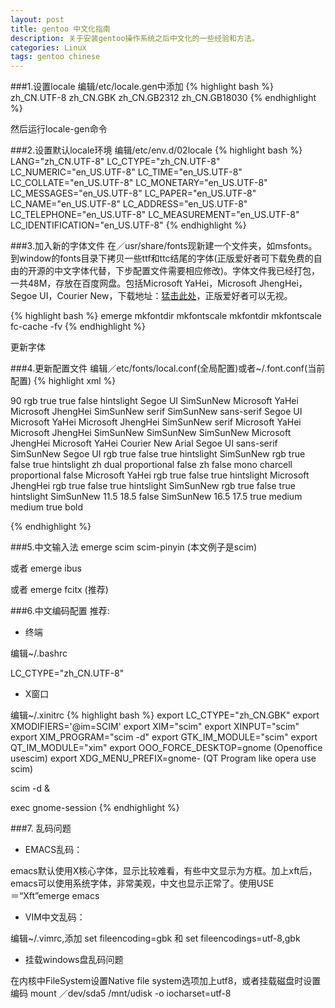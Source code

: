 ```yaml
---
layout: post
title: gentoo 中文化指南
description: 关于安装gentoo操作系统之后中文化的一些经验和方法。
categories: Linux
tags: gentoo chinese
---
```


###1.设置locale
编辑/etc/locale.gen中添加
{% highlight bash %}
zh_CN.UTF-8
zh_CN.GBK
zh_CN.GB2312
zh_CN.GB18030
{% endhighlight %}

然后运行locale-gen命令

###2.设置默认locale环境
编辑/etc/env.d/02locale
{% highlight bash %}
LANG="zh_CN.UTF-8"
LC_CTYPE="zh_CN.UTF-8"
LC_NUMERIC="en_US.UTF-8"
LC_TIME="en_US.UTF-8"
LC_COLLATE="en_US.UTF-8"
LC_MONETARY="en_US.UTF-8"
LC_MESSAGES="en_US.UTF-8"
LC_PAPER="en_US.UTF-8"
LC_NAME="en_US.UTF-8"
LC_ADDRESS="en_US.UTF-8"
LC_TELEPHONE="en_US.UTF-8"
LC_MEASUREMENT="en_US.UTF-8"
LC_IDENTIFICATION="en_US.UTF-8"
{% endhighlight %}

###3.加入新的字体文件
在／usr/share/fonts现新建一个文件夹，如msfonts。到window的fonts目录下拷贝一些ttf和ttc结尾的字体(正版爱好者可下载免费的自由的开源的中文字体代替，下步配置文件需要相应修改)。字体文件我已经打包，一共48M，存放在百度网盘。包括Microsoft YaHei，Microsoft JhengHei，Segoe UI，Courier New，下载地址：[猛击此处](http://pan.baidu.com/share/link?shareid=94048&uk=2986497451)，正版爱好者可以无视。

{% highlight bash %}
emerge mkfontdir mkfontscale
mkfontdir
mkfontscale
fc-cache -fv
{% endhighlight %}

更新字体

###4.更新配置文件
编辑／etc/fonts/local.conf(全局配置)或者~/.font.conf(当前配置)
{% highlight xml %}

<?xml version="2.0"?>
<!DOCTYPE fontconfig SYSTEM "fonts.dtd">

<fontconfig>

<match target="pattern" >
	<edit name="dpi" mode="assign" >
		<double>90</double>
	</edit>
</match>

<match target="font" >
	<edit name="rgba" mode="assign" >
		<const>rgb</const>
	</edit>
</match>
<match target="font" >
	<edit name="antialias" mode="assign" >
		<bool>true</bool>
	</edit>
	<edit name="autohint" mode="assign" >
		<bool>true</bool>
	</edit>
	<edit name="hinting" mode="assign" >
		<bool>false</bool>
	</edit>
	<edit name="hintstyle" mode="assign" >
		<const>hintslight</const>
	</edit>
</match>

<!-- Sans-serif faces -->
<alias>
	<family>Segoe UI</family>
	<family>SimSunNew</family>
	<family>Microsoft YaHei</family>
	<family>Microsoft JhengHei</family>
</alias>

<!-- Serif faces -->
<alias>
	<family>SimSunNew</family>
	<family>serif</family>
</alias>

<!-- Monospace faces -->
<alias>
	<family>SimSunNew</family>
</alias>

<alias>
	<family>sans-serif</family>
	<prefer>
		<family>Segoe UI</family>
		<family>Microsoft YaHei</family>
		<family>Microsoft JhengHei</family>
		<family>SimSunNew</family>
	</prefer>
</alias>

<alias>
	<family>serif</family>
	<prefer>
		<family>Microsoft YaHei</family>
		<family>Microsoft JhengHei</family>
		<family>SimSunNew</family>
	</prefer>
</alias>

<alias>
	<family>SimSunNew</family>
	<prefer>
		<family>SimSunNew</family>
		<family>Microsoft JhengHei</family>
		<family>Microsoft YaHei</family>
		<family>Courier New</family>
	</prefer>
</alias>

<alias>
	<family>Arial</family>
	<prefer>
		<family>Segoe UI</family>
	</prefer>
	<default>
		<family>sans-serif</family>
	</default>
</alias>
<alias>
	<family>SimSunNew</family>
</alias>

<!-- Sans-Serif -->
<match target="font" >
	<test name="family" compare="eq" >
		<string>Segoe UI</string>
	</test>
	<edit name="rgba" mode="assign">
		<const>rgb</const>
	</edit>
	<edit name="antialias" mode="assign">
		<bool>true</bool>
	</edit>
	<edit name="autohint" mode="assign">
		<bool>false</bool>
	</edit>
	<edit name="hinting" mode="assign">
		<bool>true</bool>
	</edit>
	<edit name="hintstyle" mode="assign">
		<const>hintslight</const>
	</edit>
</match>

<match target="font" >
	<test qual="any" name="family" compare="eq" >
		<string>SimSunNew</string>
	</test>
	<edit name="rgba" mode="assign">
		<const>rgb</const>
	</edit>
	<edit name="antialias" mode="assign" >
		<bool>true</bool>
	</edit>
	<edit name="autohint" mode="assign" >
		<bool>false</bool>
	</edit>
	<edit name="hinting" mode="assign" >
		<bool>true</bool>
	</edit>
	<edit name="hintstyle" mode="assign" >
		<const>hintslight</const>
	</edit>
</match>

<match target="font" >
	<test target="pattern" name="lang" compare="contains" >
		<string>zh</string>
	</test>
	<test name="spacing" compare="eq" >
		<const>dual</const>
	</test>
	<edit name="spacing" mode="assign" >
		<const>proportional</const>
	</edit>
	<edit name="globaladvance" mode="assign" >
		<bool>false</bool>
	</edit>
</match>

<match target="font">
	<test name="lang" compare="contains" >
		<string>zh</string>
	</test>
	<test name="outline" compare="eq" >
		<bool>false</bool>
	</test>
	<test name="spacing" compare="eq" >
		<const>mono</const>
		<const>charcell</const>
	</test>
	<edit name="spacing">
		<const>proportional</const>
	</edit>
	<edit name="globaladvance" binding="strong" >
		<bool>false</bool>
	</edit>
</match>

<!-- Chinese Simple Font -->
<match target="font" >
	<test qual="any" name="family" compare="eq" >
		<string>Microsoft YaHei</string>
	</test>
	<edit name="rgba" mode="assign">
		<const>rgb</const>
	</edit>
	<edit name="antialias" mode="assign" >
		<bool>true</bool>
	</edit>
	<edit name="autohint" mode="assign" >
		<bool>false</bool>
	</edit>
	<edit name="hinting" mode="assign" >
		<bool>true</bool>
	</edit>
	<edit name="hintstyle" mode="assign" >
		<const>hintslight</const>
	</edit>
</match>

<!-- Chinese Tradition Font -->
<match target="font" >
	<test qual="any" name="family" compare="eq" >
		<string>Microsoft JhengHei</string>
	</test>
	<edit name="rgba" mode="assign">
		<const>rgb</const>
	</edit>
	<edit name="antialias" mode="assign" >
		<bool>true</bool>
	</edit>
	<edit name="autohint" mode="assign" >
		<bool>false</bool>
	</edit>
	<edit name="hinting" mode="assign" >
		<bool>true</bool>
	</edit>
	<edit name="hintstyle" mode="assign" >
		<const>hintslight</const>
	</edit>
</match>

<!-- SimSunNew global setting. -->
<match target="font" >
	<test qual="any" name="family" compare="eq" >
		<string>SimSunNew</string>
	</test>
	<edit name="rgba" mode="assign" >
		<const>rgb</const>
	</edit>
	<edit name="antialias" mode="assign" >
		<bool>true</bool>
	</edit>
	<edit name="autohint" mode="assign" >
		<bool>false</bool>
	</edit>
	<edit name="hinting" mode="assign" >
		<bool>true</bool>
	</edit>
	<edit name="hintstyle" mode="assign" >
		<const>hintslight</const>
	</edit>
</match>

<!--
SimSunNew embedded bitmap fonts, ppem = 12px, 13px, 14px, 15px, 16px, 18px.
choose as your need
-->
<match target="font" >
	<test qual="any" name="family" compare="eq" >
		<string>SimSunNew</string>
	</test>
	<test name="pixelsize" compare="more" >
		<double>11.5</double>
	</test>
	<test name="pixelsize" compare="less" >
		<double>18.5</double>
	</test>
	<edit name="antialias" mode="assign" >
		<bool>false</bool>
	</edit>
</match>

<match target="font" >
	<test qual="any" name="family" compare="eq" >
		<string>SimSunNew</string>
	</test>
	<test name="pixelsize" compare="more" >
		<double>16.5</double>
	</test>
	<test name="pixelsize" compare="less" >
		<double>17.5</double>
	</test>
	<edit name="antialias" mode="assign" >
		<bool>true</bool>
	</edit>
</match>

<!-- Synthetic emboldening for fonts that do not have bold face available -->
<match target="font" >
	<test name="weight" compare="less_eq">
		<const>medium</const>
	</test>
	<test target="pattern" name="weight" compare="more">
		<const>medium</const>
	</test>
	<edit name="embolden" mode="assign" >
		<bool>true</bool>
	</edit>
	<edit name="weight" mode="assign">
		<const>bold</const>
	</edit>
</match>

</fontconfig>

{% endhighlight %}

###5.中文输入法
emerge scim scim-pinyin (本文例子是scim)

或者 emerge ibus

或者 emerge fcitx (推荐)

###6.中文编码配置
推荐:
+ 终端

编辑~/.bashrc

LC_CTYPE="zh_CN.UTF-8"

+ X窗口

编辑~/.xinitrc
{% highlight bash %}
export LC_CTYPE="zh_CN.GBK"
export XMODIFIERS='@im=SCIM'
export XIM="scim"
export XINPUT="scim"
export XIM_PROGRAM="scim -d"
export GTK_IM_MODULE="scim"
export QT_IM_MODULE="xim"
export OOO_FORCE_DESKTOP=gnome   (Openoffice usescim)
export XDG_MENU_PREFIX=gnome-    (QT Program like opera use scim)

scim -d &

exec gnome-session
{% endhighlight %}

###7. 乱码问题
+ EMACS乱码：

emacs默认使用X核心字体，显示比较难看，有些中文显示为方框。加上xft后，emacs可以使用系统字体，非常美观，中文也显示正常了。使用USE＝“Xft”emerge emacs

+ VIM中文乱码：

编辑~/.vimrc,添加 set fileencoding=gbk 和 set fileencodings=utf-8,gbk

+ 挂载windows盘乱码问题

在内核中FileSystem设置Native file system选项加上utf8，或者挂载磁盘时设置编码 mount ／dev/sda5 /mnt/udisk -o iocharset=utf-8
